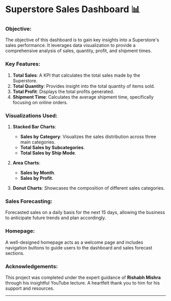 

# Superstore Sales Dashboard 📊

### Objective:
The objective of this dashboard is to gain key insights into a Superstore's sales performance. It leverages data visualization to provide a comprehensive analysis of sales, quantity, profit, and shipment times. 

### Key Features:
1. **Total Sales**: A KPI that calculates the total sales made by the Superstore.
2. **Total Quantity**: Provides insight into the total quantity of items sold.
3. **Total Profit**: Displays the total profits generated.
4. **Shipment Time**: Calculates the average shipment time, specifically focusing on online orders.

### Visualizations Used:
1. **Stacked Bar Charts**:
   - **Sales by Category**: Visualizes the sales distribution across three main categories.
   - **Total Sales by Subcategories**.
   - **Total Sales by Ship Mode**.
   
2. **Area Charts**:
   - **Sales by Month**.
   - **Sales by Profit**.
   
3. **Donut Charts**: Showcases the composition of different sales categories.

### Sales Forecasting:
Forecasted sales on a daily basis for the next 15 days, allowing the business to anticipate future trends and plan accordingly.

### Homepage:
A well-designed homepage acts as a welcome page and includes navigation buttons to guide users to the dashboard and sales forecast sections.

### Acknowledgements:
This project was completed under the expert guidance of **Rishabh Mishra** through his insightful YouTube lecture. A heartfelt thank you to him for his support and resources.

---
